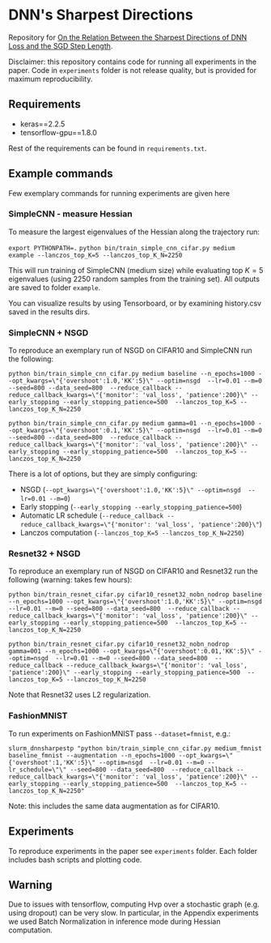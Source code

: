 # DNN's Sharpest Directions

Repository for [On the Relation Between the Sharpest Directions of DNN Loss and the SGD Step Length](https://arxiv.org/abs/1807.05031).

Disclaimer: this repository contains code for running all  experiments in the paper. Code in `experiments` folder is
not release quality, but is provided for maximum reproducibility.

## Requirements

* keras==2.2.5
* tensorflow-gpu==1.8.0

Rest of the requirements can be found in `requirements.txt`.

## Example commands

Few exemplary commands for running experiments are given here

### SimpleCNN - measure Hessian

To measure the largest eigenvalues of the Hessian along the trajectory run: 

``export PYTHONPATH=.``
``python bin/train_simple_cnn_cifar.py medium example --lanczos_top_K=5 --lanczos_top_K_N=2250``

This will run training of SimpleCNN (medium size) while evaluating top $K=5$ eigenvalues (using $2250$ random samples
from the training set). All outputs are saved to folder `example`.

You can visualize results by using Tensorboard, or by examining history.csv saved in the results dirs. 

### SimpleCNN + NSGD

To reproduce an exemplary run of NSGD on CIFAR10 and SimpleCNN run the following:

``python bin/train_simple_cnn_cifar.py medium baseline --n_epochs=1000 --opt_kwargs=\"{'overshoot':1.0,'KK':5}\" --optim=nsgd  --lr=0.01 --m=0 --seed=800 --data_seed=800  --reduce_callback --reduce_callback_kwargs=\"{'monitor': 'val_loss', 'patience':200}\" --early_stopping --early_stopping_patience=500  --lanczos_top_K=5 --lanczos_top_K_N=2250``

``python bin/train_simple_cnn_cifar.py medium gamma=01 --n_epochs=1000 --opt_kwargs=\"{'overshoot':0.1,'KK':5}\" --optim=nsgd  --lr=0.01 --m=0 --seed=800 --data_seed=800  --reduce_callback --reduce_callback_kwargs=\"{'monitor': 'val_loss', 'patience':200}\" --early_stopping --early_stopping_patience=500  --lanczos_top_K=5 --lanczos_top_K_N=2250``

There is a lot of options, but they are simply configuring:

* NSGD (``--opt_kwargs=\"{'overshoot':1.0,'KK':5}\" --optim=nsgd  --lr=0.01 --m=0``)
* Early stopping (``--early_stopping --early_stopping_patience=500``)
* Automatic LR schedule (``--reduce_callback --reduce_callback_kwargs=\"{'monitor': 'val_loss', 'patience':200}\"``)
* Lanczos computation (``--lanczos_top_K=5 --lanczos_top_K_N=2250``)

### Resnet32 + NSGD

To reproduce an exemplary run of NSGD on CIFAR10 and Resnet32 run the following (warning: takes few hours):

``python bin/train_resnet_cifar.py cifar10_resnet32_nobn_nodrop baseline --n_epochs=1000 --opt_kwargs=\"{'overshoot':1.0,'KK':5}\" --optim=nsgd  --lr=0.01 --m=0 --seed=800 --data_seed=800  --reduce_callback --reduce_callback_kwargs=\"{'monitor': 'val_loss', 'patience':200}\" --early_stopping --early_stopping_patience=500  --lanczos_top_K=5 --lanczos_top_K_N=2250``

``python bin/train_resnet_cifar.py cifar10_resnet32_nobn_nodrop gamma=001 --n_epochs=1000 --opt_kwargs=\"{'overshoot':0.01,'KK':5}\" --optim=nsgd  --lr=0.01 --m=0 --seed=800 --data_seed=800  --reduce_callback --reduce_callback_kwargs=\"{'monitor': 'val_loss', 'patience':200}\" --early_stopping --early_stopping_patience=500  --lanczos_top_K=5 --lanczos_top_K_N=2250``

Note that Resnet32 uses L2 regularization.

### FashionMNIST

To run experiments on FashionMNIST pass ``--dataset=fmnist``, e.g.:

``slurm_dnnsharpestp "python bin/train_simple_cnn_cifar.py medium_fmnist baseline_fmnist --augmentation --n_epochs=1000 --opt_kwargs=\"{'overshoot':1,'KK':5}\" --optim=nsgd  --lr=0.01 --m=0 --lr_schedule=\"\" --seed=800 --data_seed=800  --reduce_callback --reduce_callback_kwargs=\"{'monitor': 'val_loss', 'patience':200}\" --early_stopping --early_stopping_patience=500  --lanczos_top_K=5 --lanczos_top_K_N=2250"``

Note: this includes the same data augmentation as for CIFAR10.
 
## Experiments

To reproduce experiments in the paper see `experiments` folder. Each folder includes bash scripts and plotting code.

## Warning

Due to issues with tensorflow, computing Hvp over a stochastic graph (e.g. using dropout) can be very slow. In particular, 
in the Appendix experiments we used Batch Normalization in inference mode during Hessian computation.

